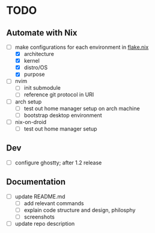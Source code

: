 # TODO

## Automate with Nix

- [ ] make configurations for each environment in [flake.nix](./flake.nix)
    - [x] architecture
    - [x] kernel
    - [x] distro/OS
    - [x] purpose

- [ ] nvim
    - [ ] init submodule
    - [ ] reference git protocol in URI

- [ ] arch setup
    - [ ] test out home manager setup on arch machine
    - [ ] bootstrap desktop environment

- [ ] nix-on-droid
    - [ ] test out home manager setup

## Dev
- [ ] configure ghostty; after 1.2 release

## Documentation

- [ ] update README.md
    - [ ] add relevant commands
    - [ ] explain code structure and design, philosphy
    - [ ] screenshots
- [ ] update repo description
